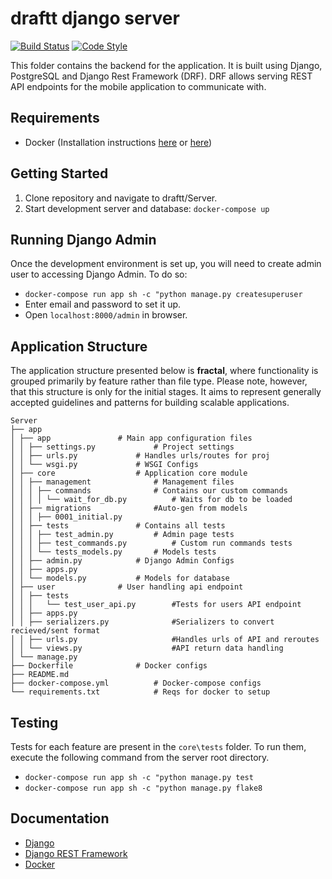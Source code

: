 
# draftt django server

[![Build Status][build-status]][build-status-url]
[![Code Style][code-style-image]][code-style-url]

This folder contains the backend for the application. It is built using Django, PostgreSQL and Django Rest Framework (DRF). DRF allows serving REST API endpoints for the mobile application to communicate with. 


## Requirements

* Docker  (Installation instructions [here](https://docs.docker.com/install/linux/docker-ce/ubuntu/) or [here](https://docs.docker.com/install/linux/docker-ce/ubuntu/))

## Getting Started
1. Clone repository and navigate to draftt/Server.
2. Start development server and database: `docker-compose up`


## Running Django Admin
 Once the development environment is set up, you will need to create admin user to accessing Django Admin. To do so:
 - `docker-compose run app sh -c "python manage.py createsuperuser`
 - Enter email and password to set it up.
 - Open `localhost:8000/admin` in browser.


## Application Structure

The application structure presented below is **fractal**, where functionality is grouped primarily by feature rather than file type. Please note, however, that this structure is only for the initial stages. It aims to represent generally accepted guidelines and patterns for building scalable applications.

```
Server
├── app  
│ ├── app  				# Main app configuration files
│ │ ├── settings.py  			# Project settings
│ │ ├── urls.py  			# Handles urls/routes for proj
│ │ └── wsgi.py  			# WSGI Configs
│ ├── core  				# Application core module
│ │ ├── management  			# Management files
│ │ │ ├── commands  			# Contains our custom commands
│ │ │ │ └── wait_for_db.py  		# Waits for db to be loaded
│ │ ├── migrations  			#Auto-gen from models
│ │ │ ├── 0001_initial.py  
│ │ ├── tests  				# Contains all tests
│ │ │ ├── test_admin.py  		# Admin page tests
│ │ │ ├── test_commands.py  		# Custom run commands tests
│ │ │ └── tests_models.py  		# Models tests
│ │ ├── admin.py  			# Django Admin Configs
│ │ ├── apps.py  
│ │ └── models.py  			# Models for database
│ ├── user				# User handling api endpoint
│ │ ├── tests
│ │ │   └── test_user_api.py    	#Tests for users API endpoint
│ │ ├── apps.py
│ │ ├── serializers.py          	#Serializers to convert recieved/sent format
│ │ ├── urls.py                 	#Handles urls of API and reroutes
│ │ └── views.py                	#API return data handling 
│ └── manage.py  
├── Dockerfile  			# Docker configs
├── README.md  
├── docker-compose.yml  		# Docker-compose configs
└── requirements.txt			# Reqs for docker to setup
```

## Testing
Tests for each feature are present in the `core\tests` folder. To run them, execute the following command from the server root directory.
	
 - `docker-compose run app sh -c "python manage.py test`
 - `docker-compose run app sh -c "python manage.py flake8`

## Documentation
- [Django](https://docs.djangoproject.com/en/2.2/)
- [Django REST Framework](https://www.django-rest-framework.org/)
- [Docker](https://docs.docker.com/)




[build-status]: https://travis-ci.org/aarajh/draftt.svg?branch=master
[build-status-url]: https://travis-ci.org/aarajh/draftt/
[code-style-image]: https://img.shields.io/badge/code%20style-pep8-orange.svg
[code-style-url]: https://www.python.org/dev/peps/pep-0008/

